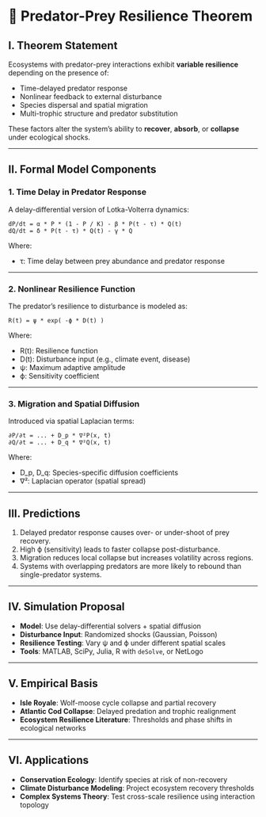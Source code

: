 # 📘 Predator-Prey Resilience Theorem

## I. Theorem Statement

Ecosystems with predator-prey interactions exhibit **variable resilience** depending on the presence of:

- Time-delayed predator response
- Nonlinear feedback to external disturbance
- Species dispersal and spatial migration
- Multi-trophic structure and predator substitution

These factors alter the system’s ability to **recover**, **absorb**, or **collapse** under ecological shocks.

---

## II. Formal Model Components

### 1. Time Delay in Predator Response

A delay-differential version of Lotka-Volterra dynamics:

    dP/dt = α * P * (1 - P / K) - β * P(t - τ) * Q(t)  
    dQ/dt = δ * P(t - τ) * Q(t) - γ * Q

Where:
- τ: Time delay between prey abundance and predator response

---

### 2. Nonlinear Resilience Function

The predator’s resilience to disturbance is modeled as:

    R(t) = ψ * exp( -ϕ * D(t) )

Where:
- R(t): Resilience function
- D(t): Disturbance input (e.g., climate event, disease)
- ψ: Maximum adaptive amplitude
- ϕ: Sensitivity coefficient

---

### 3. Migration and Spatial Diffusion

Introduced via spatial Laplacian terms:

    ∂P/∂t = ... + D_p * ∇²P(x, t)  
    ∂Q/∂t = ... + D_q * ∇²Q(x, t)

Where:
- D_p, D_q: Species-specific diffusion coefficients
- ∇²: Laplacian operator (spatial spread)

---

## III. Predictions

1. Delayed predator response causes over- or under-shoot of prey recovery.
2. High ϕ (sensitivity) leads to faster collapse post-disturbance.
3. Migration reduces local collapse but increases volatility across regions.
4. Systems with overlapping predators are more likely to rebound than single-predator systems.

---

## IV. Simulation Proposal

- **Model**: Use delay-differential solvers + spatial diffusion
- **Disturbance Input**: Randomized shocks (Gaussian, Poisson)
- **Resilience Testing**: Vary ψ and ϕ under different spatial scales
- **Tools**: MATLAB, SciPy, Julia, R with `deSolve`, or NetLogo

---

## V. Empirical Basis

- **Isle Royale**: Wolf-moose cycle collapse and partial recovery
- **Atlantic Cod Collapse**: Delayed predation and trophic realignment
- **Ecosystem Resilience Literature**: Thresholds and phase shifts in ecological networks

---

## VI. Applications

- **Conservation Ecology**: Identify species at risk of non-recovery
- **Climate Disturbance Modeling**: Project ecosystem recovery thresholds
- **Complex Systems Theory**: Test cross-scale resilience using interaction topology